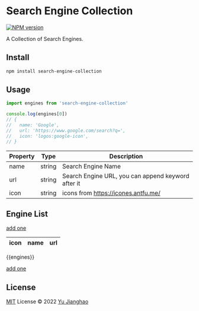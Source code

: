 # Search Engine Collection

[![NPM version](https://img.shields.io/npm/v/search-engine-collection?color=a1b858&label=)](https://www.npmjs.com/package/search-engine-collection)

A Collection of Search Engines.

## Install

```bash
npm install search-engine-collection
```

## Usage

```ts
import engines from 'search-engine-collection'

console.log(engines[0])
// {
//   name: 'Google',
//   url: 'https://www.google.com/search?q=',
//   icon: 'logos:google-icon',
// }
```

| Property | Type   | Description                                        |
| -------- | ------ | -------------------------------------------------- |
| name     | string | Search Engine Name                                 |
| url      | string | Search Engine URL, you can append keyword after it |
| icon     | string | icons from <https://icones.antfu.me/>              |

## Engine List

[add one](https://github.com/yujianghao/search-engine-collection/issues/new?assignees=yujianghao&labels=new-engine&title=Request+new+engine&body=Please+add+the+following+engine+to+the+list%3A%0A%0A%7C+icon+%7C+name+%7C+url+%7C%0A%7C+----+%7C+----+%7C+---+%7C%0A%7C+%5B%5Bicon%5D%5D+%7C+%5B%5Bname%5D%5D+%7C+%5B%5Burl%5D%5D+%7C%0A)

| icon | name | url |
| ---- | ---- | --- |
{{engines}}

[add one](https://github.com/yujianghao/search-engine-collection/issues/new?assignees=yujianghao&labels=new-engine&title=Request+new+engine&body=Please+add+the+following+engine+to+the+list%3A%0A%0A%7C+icon+%7C+name+%7C+url+%7C%0A%7C+----+%7C+----+%7C+---+%7C%0A%7C+%5B%5Bicon%5D%5D+%7C+%5B%5Bname%5D%5D+%7C+%5B%5Burl%5D%5D+%7C%0A)

## License

[MIT](./LICENSE) License © 2022 [Yu Jianghao](https://github.com/yujianghao)
